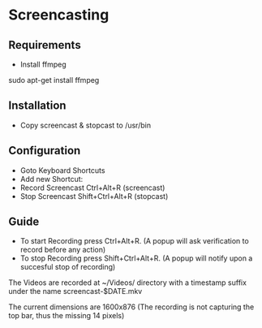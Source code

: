 Screencasting
=============

Requirements
------------

* Install ffmpeg

 sudo apt-get install ffmpeg

Installation
------------

* Copy screencast & stopcast to /usr/bin

Configuration
-------------

* Goto Keyboard Shortcuts
* Add new Shortcut:
 * Record Screencast Ctrl+Alt+R (screencast)
 * Stop Screencast Shift+Ctrl+Alt+R (stopcast)

Guide
-----

* To start Recording press Ctrl+Alt+R. (A popup will ask verification to record before any action)
* To stop Recording press Shift+Ctrl+Alt+R. (A popup will notify upon a succesful stop of recording)

The Videos are recorded at ~/Videos/ directory with a timestamp suffix under the name screencast-$DATE.mkv

The current dimensions are 1600x876 (The recording is not capturing the top bar, thus the missing 14 pixels)

